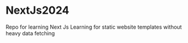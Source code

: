 # NextJs2024

Repo for learning Next Js
Learning for static website templates without heavy data fetching
